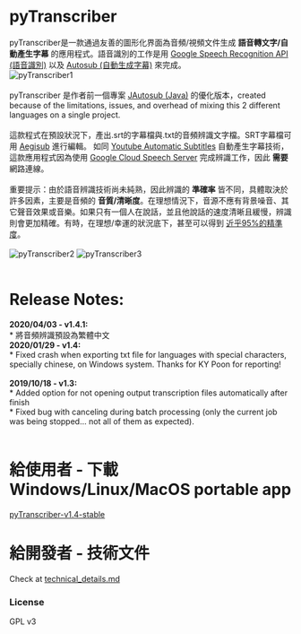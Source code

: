 # pyTranscriber

pyTranscriber是一款通過友善的圖形化界面為音頻/視頻文件生成 <b>語音轉文字/自動產生字幕</b> 的應用程式。語音識別的工作是用 <a href="https://cloud.google.com/speech/">Google Speech Recognition API (語音識別)</a> 以及 <a href="https://github.com/agermanidis/autosub">Autosub (自動生成字幕)</a> 來完成。<br>
![pyTranscriber1](doc/screenshot3.png?raw=true "pyTranscriber")
<br>
<br>
pyTranscriber 是作者前一個專案 <a href="https://github.com/raryelcostasouza/JAutosub">JAutosub (Java)</a> 的優化版本，created because of the limitations, issues, and overhead of mixing this 2 different languages on a single project.
<br>
<br>這款程式在預設狀況下，產出.srt的字幕檔與.txt的音頻辨識文字檔。SRT字幕檔可用 <a href="http://www.aegisub.org/">Aegisub</a> 進行編輯。
如同 <a href="https://support.google.com/youtube/answer/6373554?hl=en">Youtube Automatic Subtitles</a> 自動產生字幕技術，這款應用程式因為使用 <a href="https://cloud.google.com/speech/">Google Cloud Speech Server</a> 完成辨識工作，因此 **需要** 網路連線。
<br>
<br>重要提示：由於語音辨識技術尚未純熟，因此辨識的 <b>準確率</b> 皆不同，具體取決於許多因素，主要是音頻的 <b>音質/清晰度</b>。在理想情況下，音源不應有背景噪音、其它聲音效果或音樂。如果只有一個人在說話，並且他說話的速度清晰且緩慢，辨識則會更加精確。有時，在理想/幸運的狀況底下，甚至可以得到 <a href="https://medium.com/@mlockrey/youtube-s-incredible-95-accuracy-rate-on-auto-generated-captions-b059924765d5">近乎95%的精準度</a>。
<br>
<br>
![pyTranscriber2](doc/screenshot2.png?raw=true "pyTranscriber")
![pyTranscriber3](doc/screenshot1.png?raw=true "pyTranscriber")
<br>
<br>

<h1>Release Notes:</h1>
<b>2020/04/03 - v1.4.1:</b>
<br>* 將音頻辨識預設為繁體中文
<br><b>2020/01/29 - v1.4:</b>
<br>* Fixed crash when exporting txt file for languages with special characters, specially chinese, on Windows system. Thanks for KY Poon for reporting!
<br><br>
<b>2019/10/18 - v1.3:</b>
<br>* Added option for not opening output transcription files automatically after finish
<br>* Fixed bug with canceling during batch processing (only the current job was being stopped... not all of them as expected).
<br><br>

<h1>給使用者 - 下載 Windows/Linux/MacOS portable app</h1>

<a href="https://github.com/raryelcostasouza/pyTranscriber/releases/tag/v1.4-stable"> pyTranscriber-v1.4-stable</a>

<h1>給開發者 - 技術文件</h1>

Check at <a href="https://github.com/raryelcostasouza/pyTranscriber/blob/master/doc/technical_details.md">technical_details.md<a>

### License

GPL v3
